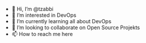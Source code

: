 - 👋 Hi, I’m @tzabbi
- 👀 I’m interested in DevOps
- 🌱 I’m currently learning all about DevOps
- 💞️ I’m looking to collaborate on Open Source Projekts
- 📫 How to reach me here

<!---
tzabbi/tzabbi is a ✨ special ✨ repository because its `README.md` (this file) appears on your GitHub profile.
You can click the Preview link to take a look at your changes.
--->
